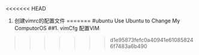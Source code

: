 <<<<<<< HEAD
1. 创建vimrc的配置文件
=======
#ubuntu
  Use Ubuntu to Change My ComputorOS
##1. vimCfg
  配置VIM
>>>>>>> d1e95873fefc0a40941e610858246f7483a6b490
